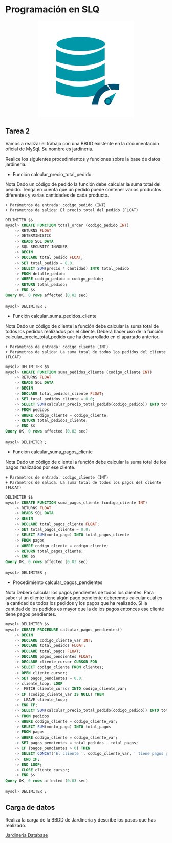 # Programación en SLQ

<p align="center">
  <img src="https://github.com/nicholelouis/Base-datos/blob/main/img/optimizacion-bd.png?raw=true" alt="Descripción de la imagen" width="300"/>
</p>

## Tarea 2

Vamos a realizar el trabajo con una BBDD existente en la documentación oficial de MySql. Su nombre es jardineria.

Realice los siguientes procedimientos y funciones sobre la base de datos jardineria.

- Función calcular_precio_total_pedido

Nota:Dado un código de pedido la función debe calcular la suma total del pedido. Tenga en cuenta que un pedido puede contener varios productos diferentes y varias cantidades de cada producto.

    + Parámetros de entrada: codigo_pedido (INT)
    + Parámetros de salida: El precio total del pedido (FLOAT)
```sql
DELIMITER $$
mysql> CREATE FUNCTION total_order (codigo_pedido INT)
    -> RETURNS FLOAT
    -> DETERMINISTIC
    -> READS SQL DATA
    -> SQL SECURITY INVOKER
    -> BEGIN
    -> DECLARE total_pedido FLOAT;
    -> SET total_pedido = 0.0;
    -> SELECT SUM(precio * cantidad) INTO total_pedido
    -> FROM detalle_pedido
    -> WHERE codigo_pedido = codigo_pedido;
    -> RETURN total_pedido;
    -> END $$
Query OK, 0 rows affected (0.02 sec)

mysql> DELIMITER ;
```

- Función calcular_suma_pedidos_cliente

Nota:Dado un código de cliente la función debe calcular la suma total de todos los pedidos realizados por el cliente. Deberá hacer uso de la función calcular_precio_total_pedido que ha desarrollado en el apartado anterior.

    + Parámetros de entrada: codigo_cliente (INT)
    + Parámetros de salida: La suma total de todos los pedidos del cliente (FLOAT)
```sql
mysql> DELIMITER $$
mysql> CREATE FUNCTION suma_pedidos_cliente (codigo_cliente INT)
    -> RETURNS FLOAT
    -> READS SQL DATA
    -> BEGIN
    -> DECLARE total_pedidos_cliente FLOAT;
    -> SET total_pedidos_cliente = 0.0;
    -> SELECT SUM(calcular_precio_total_pedido(codigo_pedido)) INTO total_pedidos_cliente
    -> FROM pedidos
    -> WHERE codigo_cliente = codigo_cliente;
    -> RETURN total_pedidos_cliente;
    -> END $$
Query OK, 0 rows affected (0.02 sec)

mysql> DELIMITER ;
```

- Función calcular_suma_pagos_cliente

Nota:Dado un código de cliente la función debe calcular la suma total de los pagos realizados por ese cliente.
    
    + Parámetros de entrada: codigo_cliente (INT)
    + Parámetros de salida: La suma total de todos los pagos del cliente (FLOAT)
    
```sql
DELIMITER $$
mysql> CREATE FUNCTION suma_pagos_cliente (codigo_cliente INT)
    -> RETURNS FLOAT
    -> READS SQL DATA
    -> BEGIN
    -> DECLARE total_pagos_cliente FLOAT;
    -> SET total_pagos_cliente = 0.0;
    -> SELECT SUM(monto_pago) INTO total_pagos_cliente
    -> FROM pagos
    -> WHERE codigo_cliente = codigo_cliente;
    -> RETURN total_pagos_cliente;
    -> END $$
Query OK, 0 rows affected (0.03 sec)

mysql> DELIMITER ;
```

- Procedimiento calcular_pagos_pendientes

Nota:Deberá calcular los pagos pendientes de todos los clientes. Para saber si un cliente tiene algún pago pendiente deberemos calcular cuál es la cantidad de todos los pedidos y los pagos que ha realizado. Si la cantidad de los pedidos es mayor que la de los pagos entonces ese cliente tiene pagos pendientes.

```sql
mysql> DELIMITER $$
mysql> CREATE PROCEDURE calcular_pagos_pendientes()
    -> BEGIN
    -> DECLARE codigo_cliente_var INT;
    -> DECLARE total_pedidos FLOAT;
    -> DECLARE total_pagos FLOAT;
    -> DECLARE pagos_pendientes FLOAT;
    -> DECLARE cliente_cursor CURSOR FOR
    -> SELECT codigo_cliente FROM clientes;
    -> OPEN cliente_cursor;
    -> SET pagos_pendientes = 0.0;
    -> cliente_loop: LOOP
    ->  FETCH cliente_cursor INTO codigo_cliente_var;
    -> IF (codigo_cliente_var IS NULL) THEN
    ->  LEAVE cliente_loop;
    -> END IF;
    -> SELECT SUM(calcular_precio_total_pedido(codigo_pedido)) INTO total_pedidos
    -> FROM pedidos
    -> WHERE codigo_cliente = codigo_cliente_var;
    -> SELECT SUM(monto_pago) INTO total_pagos
    -> FROM pagos
    -> WHERE codigo_cliente = codigo_cliente_var;
    -> SET pagos_pendientes = total_pedidos - total_pagos;
    -> IF (pagos_pendientes > 0) THEN
    -> SELECT CONCAT('El cliente ', codigo_cliente_var, ' tiene pagos pendientes por un monto de ', pagos_pendientes) AS mensaje;
    ->  END IF;
    -> END LOOP;
    -> CLOSE cliente_cursor;
    -> END $$
Query OK, 0 rows affected (0.03 sec)

mysql> DELIMITER ;
```

## Carga de datos

Realiza la carga de la BBDD de Jardineria y describe los pasos que has realizado.

[Jardineria Database](https://github.com/jpexposito/docencia/blob/master/Primero/BAE/UNIDAD-7/tareas/tarea5/file/jardineria.sql)
